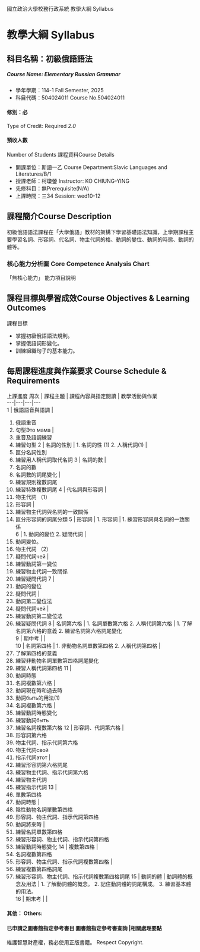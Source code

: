 國立政治大學校務行政系統 教學大綱 Syllabus
# 教學大綱 Syllabus
##  科目名稱：初級俄語語法
#####  Course Name: Elementary Russian Grammar
  * 學年學期：114-1 Fall Semester, 2025 
  * 科目代碼：504024011 Course No.504024011
#### 修別：必
Type of Credit: Required 
_2.0_
#### 預收人數
Number of Students
課程資料Course Details
  * 開課單位：斯語一乙 Course Department:Slavic Languages and Literatures/B/1 
  * 授課老師：柯瓊鎣 Instructor: KO CHIUNG-YING 
  * 先修科目：無Prerequisite(N/A)
  * 上課時間：三34 Session: wed10-12
##  課程簡介Course Description
初級俄語語法課程在「大學俄語」教材的架構下學習基礎語法知識，上學期課程主要學習名詞、形容詞、代名詞、物主代詞的格、動詞的變位、動詞的時態、動詞的體等。
###  核心能力分析圖 Core Competence Analysis Chart
「無核心能力」 
能力項目說明
##  課程目標與學習成效Course Objectives & Learning Outcomes 
課程目標
  * 掌握初級俄語語法規則。
  * 掌握俄語詞形變化。
  * 訓練組織句子的基本能力。
##  每周課程進度與作業要求 Course Schedule & Requirements
上課進度
周次 |  課程主題 |  課程內容與指定閱讀 |  教學活動與作業  
---|---|---|---  
1 |  俄語語音與語調 | 
  1. 俄語重音
2. 句型Это мама | 
  1. 重音及語調練習
  2. 練習句型
2 |  名詞的性別 |  1. 名詞的性 (1) 2. 人稱代詞(1) | 
  1. 區分名詞性別
  2. 練習用人稱代詞取代名詞
3 |  名詞的數 | 
  1. 名詞的數
  2. 名詞數的詞尾變化
| 
  1. 練習規則複數詞尾
  2. 練習特殊複數詞尾
4 |  代名詞與形容詞 | 
  1. 物主代詞 （1）
  2. 形容詞
| 
  1. 練習物主代詞與名詞的一致關係
  2. 區分形容詞的詞尾分類
5 |  形容詞 |  1. 形容詞 |  1. 練習形容詞與名詞的一致關係  
6 |  1. 動詞的變位 2. 疑問代詞 | 
  1. 動詞變位。
  2. 物主代詞 （2）
  3. 疑問代詞чей
| 
  1. 練習動詞第一變位
  2. 練習物主代詞一致關係
  3. 練習疑問代詞
7 | 
  1. 動詞的變位
  2. 疑問代詞
| 
  1. 動詞第二變位法
  2. 疑問代詞чей
| 
  1. 練習動詞第二變位法
  2. 練習疑問代詞
8 |  名詞第六格 |  1. 名詞單數第六格 2. 人稱代詞第六格 |  1. 了解名詞第六格的意義 2. 練習名詞第六格詞尾變化  
9 |  期中考 |  |   
10 |  名詞第四格 |  1. 非動物名詞單數第四格 2. 人稱代詞第四格 | 
  1. 了解第四格的意義
  2. 練習非動物名詞單數第四格詞尾變化
  3. 練習人稱代詞第四格
11 | 
  1. 動詞時態
  2. 名詞複數第六格
| 
  1. 動詞現在時和過去時
  2. 動詞быть的用法(1)
  3. 名詞複數第六格
| 
  1. 練習動詞時態變化
  2. 練習動詞быть
  3. 練習名詞複數第六格
12 |  形容詞、代詞第六格 | 
  1. 形容詞第六格
  2. 物主代詞、指示代詞第六格
  3. 物主代詞свой
  4. 指示代詞этот
| 
  1. 練習形容詞第六格詞尾
  2. 練習物主代詞、指示代詞第六格
  3. 練習物主代詞
  4. 練習指示代詞
13 | 
  1. 單數第四格
  2. 動詞時態
| 
  1. 陰性動物名詞單數第四格
  2. 形容詞、物主代詞、指示代詞第四格
  3. 動詞將來時
| 
  1. 練習名詞單數第四格
  2. 練習形容詞、物主代詞、指示代詞第四格
  3. 練習動詞時態變化
14 |  複數第四格 | 
  1. 名詞複數第四格
  2. 形容詞、物主代詞、指示代詞複數第四格
| 
  1. 練習複數第四格詞尾
  2. 練習形容詞、物主代詞、指示代詞複數第四格詞尾
15 |  動詞的體 |  動詞體的概念及用法 |  1. 了解動詞體的概念。 2. 記住動詞體的詞尾構成。 3. 練習基本體的用法。  
16 |  期末考 |  |   
####  其他： Others:
####  已申請之圖書館指定參考書目  圖書館指定參考書查詢 |相關處理要點
維護智慧財產權，務必使用正版書籍。 Respect Copyright.